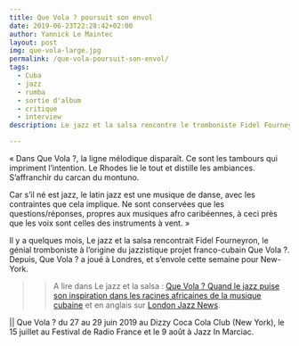 ```yaml
---
title: Que Vola ? poursuit son envol
date: 2019-06-23T22:28:42+02:00
author: Yannick Le Maintec
layout: post
img: que-vola-large.jpg
permalink: /que-vola-poursuit-son-envol/
tags:
  - Cuba
  - jazz
  - rumba
  - sortie d'album
  - critique
  - interview
description: Le jazz et la salsa rencontre le tromboniste Fidel Fourneyron à l'occasion de la sortie de son album Que Vola ?

---
```

« Dans Que Vola&nbsp;?, la ligne mélodique disparaît. Ce sont les tambours qui impriment l’intention. Le Rhodes lie le tout et distille les ambiances. S’affranchir du carcan du montuno.

Car s’il né est jazz, le latin jazz est une musique de danse, avec les contraintes que cela implique. Ne sont conservées que les questions/réponses, propres aux musiques afro caribéennes, à ceci près que les voix sont celles des instruments à vent. »

Il y a quelques mois, Le jazz et la salsa rencontrait Fidel Fourneyron, le génial tromboniste à l&#8217;origine du jazzistique projet franco-cubain Que Vola ?. Depuis, Que Vola ? a joué à Londres, et s&#8217;envole cette semaine pour New-York.

>> A lire dans Le jazz et la salsa : [Que Vola&nbsp;? Quand le jazz puise son inspiration dans les racines africaines de la musique cubaine](https://www.lemonde.fr/le-jazz-et-la-salsa/article/2019/04/04/que-vola-quand-le-jazz-puise-son-inspiration-dans-les-racines-africaines-de-la-musique-cubaine_5445720_5324427.html) et en anglais sur [London Jazz News](https://londonjazznews.com/2019/04/09/preview-fidel-fourneyrons-que-vola-earth-hackney-10-april/).

|| Que Vola ? du 27 au 29 juin 2019 au Dizzy Coca Cola Club (New York), le 15 juillet au Festival de Radio France et le 9 août à Jazz In Marciac.
